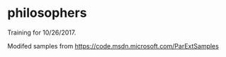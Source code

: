 # philosophers
Training for 10/26/2017.   

Modifed samples from https://code.msdn.microsoft.com/ParExtSamples
